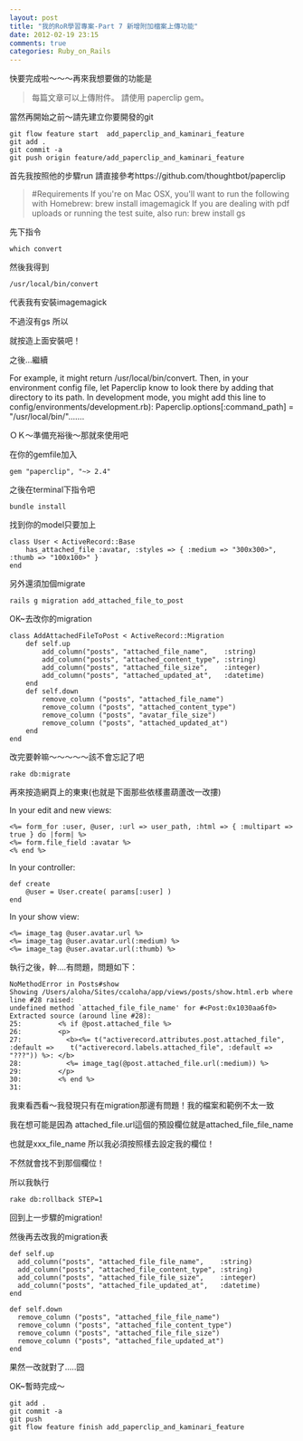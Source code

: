 ```yaml
---
layout: post
title: "我的RoR學習專案-Part 7 新增附加檔案上傳功能"
date: 2012-02-19 23:15
comments: true
categories: Ruby_on_Rails
---
```


快要完成啦～～～再來我想要做的功能是
>每篇文章可以上傳附件。
>請使用 paperclip gem。

當然再開始之前～請先建立你要開發的git

	git flow feature start  add_paperclip_and_kaminari_feature
	git add .
	git commit -a 
	git push origin feature/add_paperclip_and_kaminari_feature

首先我按照他的步驟run 請直接參考https://github.com/thoughtbot/paperclip
<!--more-->
>#Requirements
If you're on Mac OSX, you'll want to run the following with Homebrew:
     brew install imagemagick
If you are dealing with pdf uploads or running the test suite, also run:
	 brew install gs


先下指令

	which convert

然後我得到
	
	/usr/local/bin/convert

代表我有安裝imagemagick

不過沒有gs 所以

就按造上面安裝吧！

之後…繼續

> 
For example, it might return /usr/local/bin/convert.
Then, in your environment config file, let Paperclip know to look there by adding that directory to its path.
In development mode, you might add this line to config/environments/development.rb):
Paperclip.options[:command_path] = "/usr/local/bin/"…….

ＯＫ～準備充裕後～那就來使用吧

在你的gemfile加入

	gem "paperclip", "~> 2.4"

之後在terminal下指令吧

	bundle install

找到你的model只要加上

	class User < ActiveRecord::Base
  		has_attached_file :avatar, :styles => { :medium => "300x300>", :thumb => "100x100>" }
	end

另外還須加個migrate

	rails g migration add_attached_file_to_post

OK~去改你的migration

	class AddAttachedFileToPost < ActiveRecord::Migration
  		def self.up
      		add_column("posts", "attached_file_name",    :string)
      		add_column("posts", "attached_content_type", :string)
      		add_column("posts", "attached_file_size",    :integer)
      		add_column("posts", "attached_updated_at",   :datetime)
  		end
    	def self.down
      		remove_column ("posts", "attached_file_name")
      		remove_column ("posts", "attached_content_type")
      		remove_column ("posts", "avatar_file_size")
      		remove_column ("posts", "attached_updated_at")
    	end
	end

改完要幹嘛～～～～～該不會忘記了吧

	rake db:migrate

再來按造網頁上的東東(也就是下面那些依樣畫葫蘆改一改摟)

In your edit and new views:

	<%= form_for :user, @user, :url => user_path, :html => { :multipart => true } do |form| %>
  	<%= form.file_field :avatar %>
	<% end %>

In your controller:

	def create
  		@user = User.create( params[:user] )
	end

In your show view:

	<%= image_tag @user.avatar.url %>
	<%= image_tag @user.avatar.url(:medium) %>
	<%= image_tag @user.avatar.url(:thumb) %>

執行之後，幹....有問題，問題如下：

	NoMethodError in Posts#show
	Showing /Users/aloha/Sites/ccaloha/app/views/posts/show.html.erb where line #28 raised:
	undefined method `attached_file_file_name' for #<Post:0x1030aa6f0>
	Extracted source (around line #28):
	25: 		<% if @post.attached_file %>  
	26: 		<p>
	27:           <b><%= t("activerecord.attributes.post.attached_file", :default => 	t("activerecord.labels.attached_file", :default => "???")) %>: </b>
	28:           <%= image_tag(@post.attached_file.url(:medium)) %> 
	29:         </p>
	30: 		<% end %>
	31:  
       
我東看西看～我發現只有在migration那邊有問題！我的檔案和範例不太一致

我在想可能是因為 attached_file.url這個的預設欄位就是attached_file_file_name

也就是xxx_file_name 所以我必須按照樣去設定我的欄位！

不然就會找不到那個欄位！

所以我執行

	rake db:rollback STEP=1

回到上一步驟的migration!

然後再去改我的migration表
 
	def self.up
      add_column("posts", "attached_file_file_name",    :string)
      add_column("posts", "attached_file_content_type", :string)
      add_column("posts", "attached_file_file_size",    :integer)
      add_column("posts", "attached_file_updated_at",   :datetime)
  	end

    def self.down
      remove_column ("posts", "attached_file_file_name")
      remove_column ("posts", "attached_file_content_type")
      remove_column ("posts", "attached_file_file_size")
      remove_column ("posts", "attached_file_updated_at")
    end

果然一改就對了.....囧

OK~暫時完成～

	git add . 
	git commit -a 
	git push
	git flow feature finish add_paperclip_and_kaminari_feature

